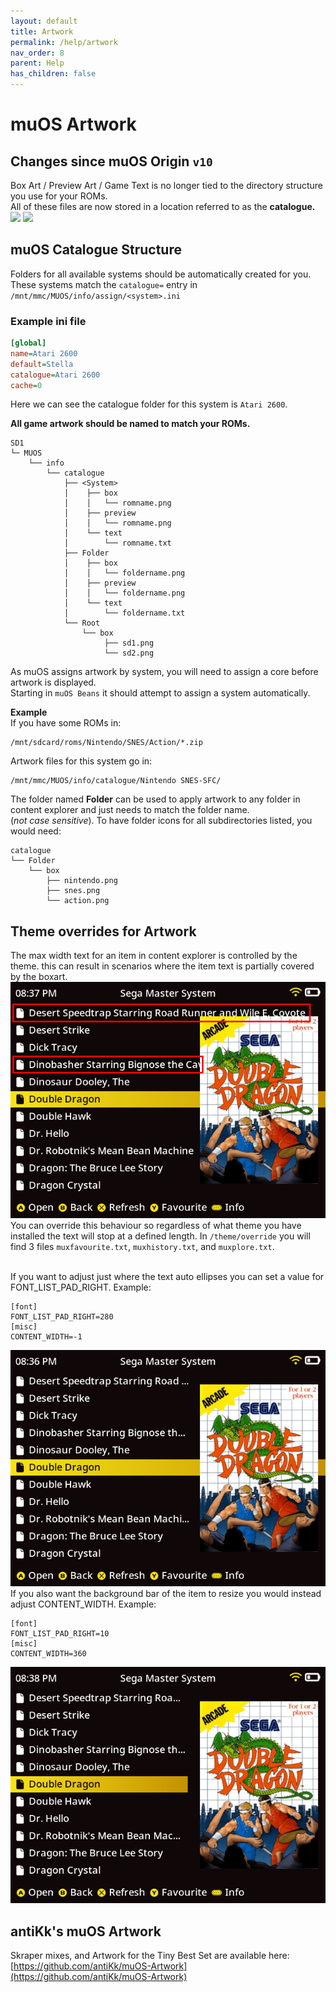 ```yaml
---
layout: default
title: Artwork
permalink: /help/artwork
nav_order: 8
parent: Help
has_children: false
---
```


# muOS Artwork
## Changes since muOS Origin `v10`
Box Art / Preview Art / Game Text is no longer tied to the directory structure you use for your ROMs.  
All of these files are now stored in a location referred to as the **catalogue.**
![](assets/images/muos_boxart.png)
![](assets/images/muos_preview.png)

## muOS Catalogue Structure
Folders for all available systems should be automatically created for you.  
These systems match the `catalogue=` entry in `/mnt/mmc/MUOS/info/assign/<system>.ini`
### Example ini file
```ini
[global]
name=Atari 2600
default=Stella
catalogue=Atari 2600
cache=0
```
Here we can see the catalogue folder for this system is `Atari 2600`.  

**All game artwork should be named to match your ROMs.**  
```
SD1
└─ MUOS
    └── info
        └── catalogue
            ├── <System>
            │    ├── box
            │    │   └── romname.png
            │    ├── preview
            │    │   └── romname.png
            │    └── text
            │        └── romname.txt
            ├── Folder
            │    ├── box
            │    │   └── foldername.png
            │    ├── preview
            │    │   └── foldername.png
            │    └── text
            │        └── foldername.txt
            └── Root
                └── box
                     ├── sd1.png
                     └── sd2.png
```
As muOS assigns artwork by system, you will need to assign a core before artwork is displayed.  
Starting in `muOS Beans` it should attempt to assign a system automatically.

**Example**  
If you have some ROMs in:
```
/mnt/sdcard/roms/Nintendo/SNES/Action/*.zip
```
Artwork files for this system go in:
```
/mnt/mmc/MUOS/info/catalogue/Nintendo SNES-SFC/
```
The folder named **Folder** can be used to apply artwork to any folder in content explorer and just needs to match the folder name.  
(_not case sensitive_).
To have folder icons for all subdirectories listed, you would need:
```
catalogue
└── Folder
    └── box
        ├── nintendo.png
        ├── snes.png
        └── action.png
```

## Theme overrides for Artwork
The max width text for an item in content explorer is controlled by the theme.  this can result in scenarios where the item text is partially covered by the boxart.
![](assets/images/muox_boxart_override_eample_1.png)
You can override this behaviour so regardless of what theme you have installed the text will stop at a defined length.  In `/theme/override` you will find 3 files `muxfavourite.txt`, `muxhistory.txt`, and `muxplore.txt`.  <br><br>

If you want to adjust just where the text auto ellipses you can set a value for FONT_LIST_PAD_RIGHT.  Example:
```
[font]
FONT_LIST_PAD_RIGHT=280
[misc]
CONTENT_WIDTH=-1
```
![](assets/images/muox_boxart_override_eample_2.png)
If you also want the background bar of the item to resize you would instead adjust CONTENT_WIDTH. Example:
```
[font]
FONT_LIST_PAD_RIGHT=10
[misc]
CONTENT_WIDTH=360
```
![](assets/images/muox_boxart_override_eample_3.png)

## antiKk's muOS Artwork
Skraper mixes, and Artwork for the Tiny Best Set are available here:  
[https://github.com/antiKk/muOS-Artwork](https://github.com/antiKk/muOS-Artwork)
